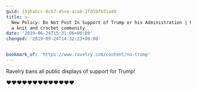 ```yaml
---
guid: 1535abcc-8c67-45ce-aca6-2fd397b51a48
title: >-
  New Policy: Do Not Post In Support of Trump or his Administration | Ravelry -
  a knit and crochet community
date: '2019-06-24T15:31:06+00:00'
changed: '2019-09-24T14:32:23+00:00'


bookmark_of: 'https://www.ravelry.com/content/no-trump'
---
```


Ravelry bans all public displays of support for Trump!

❤️❤️❤️❤️❤️❤️❤️❤️❤️❤️❤️❤️❤️
